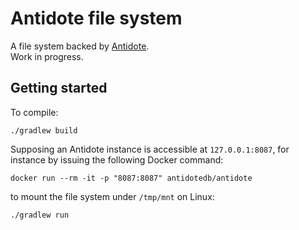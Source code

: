 # Antidote file system

A file system backed by [Antidote](http://syncfree.github.io/antidote/).  
Work in progress.

## Getting started

To compile:

    ./gradlew build

Supposing an Antidote instance is accessible at `127.0.0.1:8087`,
for instance by issuing the following Docker command:

    docker run --rm -it -p "8087:8087" antidotedb/antidote

to mount the file system under `/tmp/mnt` on Linux:

    ./gradlew run

